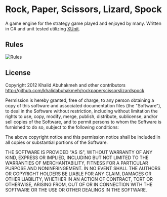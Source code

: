 # Rock, Paper, Scissors, Lizard, Spock

A game engine for the strategy game played and enjoyed by many. Written in C# and unit tested utilizing [XUnit](https://xunit.codeplex.com/). 

## Rules

![Rules](https://raw.githubusercontent.com/khalidabuhakmeh/RockPaperScissorsLizardSpock/master/rules.png, "rules")

## License

Copyright 2012 Khalid Abuhakmeh and other contributors
http://github.com/khalidabuhakmeh/rockpaperscissorslizardspock

Permission is hereby granted, free of charge, to any person obtaining
a copy of this software and associated documentation files (the
"Software"), to deal in the Software without restriction, including
without limitation the rights to use, copy, modify, merge, publish,
distribute, sublicense, and/or sell copies of the Software, and to
permit persons to whom the Software is furnished to do so, subject to
the following conditions:

The above copyright notice and this permission notice shall be
included in all copies or substantial portions of the Software.

THE SOFTWARE IS PROVIDED "AS IS", WITHOUT WARRANTY OF ANY KIND,
EXPRESS OR IMPLIED, INCLUDING BUT NOT LIMITED TO THE WARRANTIES OF
MERCHANTABILITY, FITNESS FOR A PARTICULAR PURPOSE AND
NONINFRINGEMENT. IN NO EVENT SHALL THE AUTHORS OR COPYRIGHT HOLDERS BE
LIABLE FOR ANY CLAIM, DAMAGES OR OTHER LIABILITY, WHETHER IN AN ACTION
OF CONTRACT, TORT OR OTHERWISE, ARISING FROM, OUT OF OR IN CONNECTION
WITH THE SOFTWARE OR THE USE OR OTHER DEALINGS IN THE SOFTWARE.